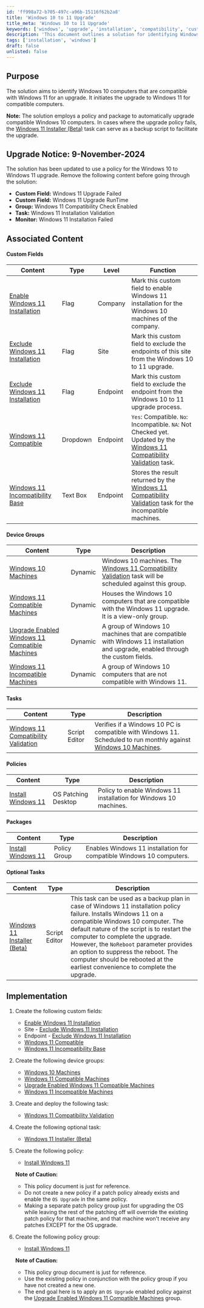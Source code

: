```yaml
---
id: 'ff998a72-b705-497c-a96b-15116f62b2a8'
title: 'Windows 10 to 11 Upgrade'
title_meta: 'Windows 10 to 11 Upgrade'
keywords: ['windows', 'upgrade', 'installation', 'compatibility', 'customfield', 'policy', 'task']
description: 'This document outlines a solution for identifying Windows 10 computers that are compatible with Windows 11 and facilitating their upgrade. It includes details on custom fields, device groups, tasks, and policies necessary for the upgrade process, as well as backup options in case of policy failure.'
tags: ['installation', 'windows']
draft: false
unlisted: false
---
```


## Purpose

The solution aims to identify Windows 10 computers that are compatible with Windows 11 for an upgrade. It initiates the upgrade to Windows 11 for compatible computers.

**Note:** The solution employs a policy and package to automatically upgrade compatible Windows 10 computers. In cases where the upgrade policy fails, the [Windows 11 Installer (Beta)](https://proval.itglue.com/DOC-5078775-15835365) task can serve as a backup script to facilitate the upgrade.

## Upgrade Notice: 9-November-2024

The solution has been updated to use a policy for the Windows 10 to Windows 11 upgrade. Remove the following content before going through the solution:

- **Custom Field:** Windows 11 Upgrade Failed
- **Custom Field:** Windows 11 Upgrade RunTime
- **Group:** Windows 11 Compatibility Check Enabled
- **Task:** Windows 11 Installation Validation
- **Monitor:** Windows 11 Installation Failed

## Associated Content

#### Custom Fields

| Content | Type | Level | Function |
| ------- | ---- | ----- | -------- |
| [Enable Windows 11 Installation](<../cwrmm/custom-fields/Company - Enable Windows 11 Installation.md>) | Flag | Company | Mark this custom field to enable Windows 11 installation for the Windows 10 machines of the company. |
| [Exclude Windows 11 Installation](<../cwrmm/custom-fields/Site - Exclude Windows 11 Installation.md>) | Flag | Site | Mark this custom field to exclude the endpoints of this site from the Windows 10 to 11 upgrade. |
| [Exclude Windows 11 Installation](<../cwrmm/custom-fields/Endpoint - Exclude Windows 11 Installation.md>) | Flag | Endpoint | Mark this custom field to exclude the endpoint from the Windows 10 to 11 upgrade process. |
| [Windows 11 Compatible](<../cwrmm/custom-fields/Endpoint - Windows 11 Compatible.md>) | Dropdown | Endpoint | `Yes`: Compatible. `No`: Incompatible. `NA`: Not Checked yet. Updated by the [Windows 11 Compatibility Validation](<../cwrmm/tasks/Windows 11 Compatibility Validation.md>) task. |
| [Windows 11 Incompatibility Base](<../cwrmm/custom-fields/Endpoint - Windows 11 incompatibility Base.md>) | Text Box | Endpoint | Stores the result returned by the [Windows 11 Compatibility Validation](<../cwrmm/tasks/Windows 11 Compatibility Validation.md>) task for the incompatible machines. |

#### Device Groups

| Content | Type | Description |
| ------- | ---- | ----------- |
| [Windows 10 Machines](<../cwrmm/groups/Windows 10 Machines.md>) | Dynamic | Windows 10 machines. The [Windows 11 Compatibility Validation](<../cwrmm/tasks/Windows 11 Compatibility Validation.md>) task will be scheduled against this group. |
| [Windows 11 Compatible Machines](<../cwrmm/groups/Windows 11 Compatible Machines.md>) | Dynamic | Houses the Windows 10 computers that are compatible with the Windows 11 upgrade. It is a view-only group. |
| [Upgrade Enabled Windows 11 Compatible Machines](<../cwrmm/groups/Upgrade Enabled Windows 11 Compatible Machines.md>) | Dynamic | A group of Windows 10 machines that are compatible with Windows 11 installation and upgrade, enabled through the custom fields. |
| [Windows 11 Incompatible Machines](<../cwrmm/groups/Windows 11 incompatible machines.md>) | Dynamic | A group of Windows 10 computers that are not compatible with Windows 11. |

#### Tasks

| Content | Type | Description |
| ------- | ---- | ----------- |
| [Windows 11 Compatibility Validation](<../cwrmm/tasks/Windows 11 Compatibility Validation.md>) | Script Editor | Verifies if a Windows 10 PC is compatible with Windows 11. Scheduled to run monthly against [Windows 10 Machines](<../cwrmm/groups/Windows 10 Machines.md>). |

#### Policies

| Content | Type | Description |
| ------- | ---- | ----------- |
| [Install Windows 11](https://proval.itglue.com/DOC-5078775-18002003) | OS Patching Desktop | Policy to enable Windows 11 installation for Windows 10 machines. |

#### Packages

| Content | Type | Description |
| ------- | ---- | ----------- |
| [Install Windows 11](https://proval.itglue.com/DOC-5078775-18002769) | Policy Group | Enables Windows 11 installation for compatible Windows 10 computers. |

#### Optional Tasks

| Content | Type | Description |
| ------- | ---- | ----------- |
| [Windows 11 Installer (Beta)](https://proval.itglue.com/DOC-5078775-15835365) | Script Editor | This task can be used as a backup plan in case of Windows 11 installation policy failure. Installs Windows 11 on a compatible Windows 10 computer. The default nature of the script is to restart the computer to complete the upgrade. However, the `NoReboot` parameter provides an option to suppress the reboot. The computer should be rebooted at the earliest convenience to complete the upgrade. |

## Implementation

1. Create the following custom fields:
   - [Enable Windows 11 Installation](<../cwrmm/custom-fields/Company - Enable Windows 11 Installation.md>)
   - Site - [Exclude Windows 11 Installation](<../cwrmm/custom-fields/Site - Exclude Windows 11 Installation.md>)
   - Endpoint - [Exclude Windows 11 Installation](<../cwrmm/custom-fields/Endpoint - Exclude Windows 11 Installation.md>)
   - [Windows 11 Compatible](<../cwrmm/custom-fields/Endpoint - Windows 11 Compatible.md>)
   - [Windows 11 Incompatibility Base](<../cwrmm/custom-fields/Endpoint - Windows 11 incompatibility Base.md>)

2. Create the following device groups:
   - [Windows 10 Machines](<../cwrmm/groups/Windows 10 Machines.md>)
   - [Windows 11 Compatible Machines](<../cwrmm/groups/Windows 11 Compatible Machines.md>)
   - [Upgrade Enabled Windows 11 Compatible Machines](<../cwrmm/groups/Upgrade Enabled Windows 11 Compatible Machines.md>)
   - [Windows 11 Incompatible Machines](<../cwrmm/groups/Windows 11 incompatible machines.md>)

3. Create and deploy the following task:
   - [Windows 11 Compatibility Validation](<../cwrmm/tasks/Windows 11 Compatibility Validation.md>)

4. Create the following optional task:
   - [Windows 11 Installer (Beta)](https://proval.itglue.com/DOC-5078775-15835365)

5. Create the following policy:
   - [Install Windows 11](https://proval.itglue.com/DOC-5078775-18002003)

   **Note of Caution:**
   - This policy document is just for reference.
   - Do not create a new policy if a patch policy already exists and enable the `OS Upgrade` in the same policy.
   - Making a separate patch policy group just for upgrading the OS while leaving the rest of the patching off will override the existing patch policy for that machine, and that machine won't receive any patches EXCEPT for the OS upgrade.

6. Create the following policy group:
   - [Install Windows 11](https://proval.itglue.com/DOC-5078775-18002769)

   **Note of Caution:**
   - This policy group document is just for reference.
   - Use the existing policy in conjunction with the policy group if you have not created a new one.
   - The end goal here is to apply an `OS Upgrade` enabled policy against the [Upgrade Enabled Windows 11 Compatible Machines](<../cwrmm/groups/Upgrade Enabled Windows 11 Compatible Machines.md>) group.



